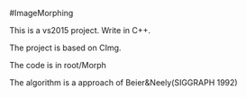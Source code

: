 #ImageMorphing

This is a vs2015 project. Write in C++.

The project is based on CImg.

The code is in root/Morph

The algorithm is a approach of Beier&Neely(SIGGRAPH 1992)
